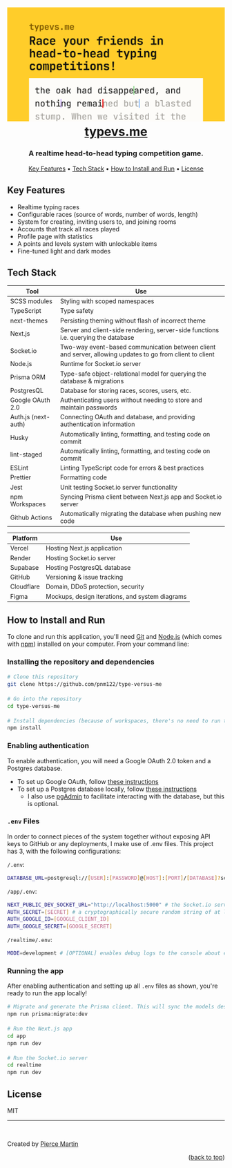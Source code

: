 <a id="readme-top"></a>

<h1 align="center">
  <a href="https://typevs.me">
    <img src="app/public/opengraph/home.png" alt="Typing race preview" width="1200">
    <br>
    typevs.me
  </a>
</h1>

<h3 align="center">A realtime head-to-head typing competition game.</h3>

<p align="center">
  <a href="#key-features">Key Features</a> •
  <a href="#tech-stack">Tech Stack</a> •
  <a href="#how-to-install-and-run">How to Install and Run</a> •
  <a href="#license">License</a>
</p>

## Key Features

- Realtime typing races
- Configurable races (source of words, number of words, length)
- System for creating, inviting users to, and joining rooms
- Accounts that track all races played
- Profile page with statistics
- A points and levels system with unlockable items
- Fine-tuned light and dark modes

## Tech Stack

| Tool                | Use                                                                                                       |
| ------------------- | --------------------------------------------------------------------------------------------------------- |
| SCSS modules        | Styling with scoped namespaces                                                                            |
| TypeScript          | Type safety                                                                                               |
| next-themes         | Persisting theming without flash of incorrect theme                                                       |
| Next.js             | Server and client-side rendering, server-side functions i.e. querying the database                        |
| Socket.io           | Two-way event-based communication between client and server, allowing updates to go from client to client |
| Node.js             | Runtime for Socket.io server                                                                              |
| Prisma ORM          | Type-safe object-relational model for querying the database & migrations                                  |
| PostgresQL          | Database for storing races, scores, users, etc.                                                           |
| Google OAuth 2.0    | Authenticating users without needing to store and maintain passwords                                      |
| Auth.js (next-auth) | Connecting OAuth and database, and providing authentication information                                   |
| Husky               | Automatically linting, formatting, and testing code on commit                                             |
| lint-staged         | Automatically linting, formatting, and testing code on commit                                             |
| ESLint              | Linting TypeScript code for errors & best practices                                                       |
| Prettier            | Formatting code                                                                                           |
| Jest                | Unit testing Socket.io server functionality                                                               |
| npm Workspaces      | Syncing Prisma client between Next.js app and Socket.io server                                            |
| Github Actions      | Automatically migrating the database when pushing new code                                                |

| Platform   | Use                                             |
| ---------- | ----------------------------------------------- |
| Vercel     | Hosting Next.js application                     |
| Render     | Hosting Socket.io server                        |
| Supabase   | Hosting PostgresQL database                     |
| GitHub     | Versioning & issue tracking                     |
| Cloudflare | Domain, DDoS protection, security               |
| Figma      | Mockups, design iterations, and system diagrams |

## How to Install and Run

To clone and run this application, you'll need [Git](https://git-scm.com) and [Node.js](https://nodejs.org/en/download/) (which comes with [npm](http://npmjs.com)) installed on your computer. From your command line:

### Installing the repository and dependencies

```bash
# Clone this repository
git clone https://github.com/pnm122/type-versus-me

# Go into the repository
cd type-versus-me

# Install dependencies (because of workspaces, there's no need to run this command in any subfolders)
npm install
```

### Enabling authentication

To enable authentication, you will need a Google OAuth 2.0 token and a Postgres database.

- To set up Google OAuth, follow [these instructions](https://developers.google.com/identity/protocols/oauth2#basicsteps)
- To set up a Postgres database locally, follow [these instructions](https://www.prisma.io/dataguide/postgresql/setting-up-a-local-postgresql-database)
  - I also use [pgAdmin](https://www.pgadmin.org/) to facilitate interacting with the database, but this is optional.

### `.env` Files

In order to connect pieces of the system together without exposing API keys to GitHub or any deployments, I make use of .env files. This project has 3, with the following configurations:

`/.env`:

```sh
DATABASE_URL=postgresql://[USER]:[PASSWORD]@[HOST]:[PORT]/[DATABASE]?schema=[SCHEMA] # i.e. DATABASE_URL=postgresql://pnm122:abc123@localhost:5432/typevsme?schema=public
```

`/app/.env`:

```sh
NEXT_PUBLIC_DEV_SOCKET_URL="http://localhost:5000" # the Socket.io server is hosted on port 5000 by default
AUTH_SECRET=[SECRET] # a cryptographically secure random string of at least 32 characters (see https://authjs.dev/getting-started/deployment#auth_secret)
AUTH_GOOGLE_ID=[GOOGLE_CLIENT_ID]
AUTH_GOOGLE_SECRET=[GOOGLE_SECRET]
```

`/realtime/.env`:

```sh
MODE=development # [OPTIONAL] enables debug logs to the console about events being sent to/from the server
```

### Running the app

After enabling authentication and setting up all `.env` files as shown, you're ready to run the app locally!

```bash
# Migrate and generate the Prisma client. This will sync the models described in the app with the structure of your database, as well as generate all the types you need for development.
npm run prisma:migrate:dev

# Run the Next.js app
cd app
npm run dev

# Run the Socket.io server
cd realtime
npm run dev
```

## License

MIT

---

<br>

Created by [Pierce Martin](https://pierce-martin.com/)

<p align="right">(<a href="#readme-top">back to top</a>)</p>

